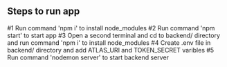 
## Steps to run app 

#1 Run command 'npm i' to install node_modules 
#2 Run command 'npm start' to start app
#3 Open a second terminal and cd to backend/ directory and run command 'npm i' to install node_modules 
#4 Create .env file in backend/ directory and add ATLAS_URI and TOKEN_SECRET varibles 
#5 Run command 'nodemon server' to start backend server
